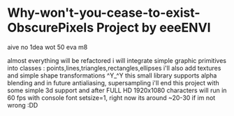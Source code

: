 # Why-won't-you-cease-to-exist- ObscurePixels Project by eeeENVI
aive no 1dea wot 50 eva m8

almost everything will be refactored
i will integrate simple graphic primitives into classes : points,lines,triangles,rectangles,ellipses
i'll also add textures and simple shape transformations ^Y_^Y
this small library supports alpha blending and in future antialiasing, supersampling
i'll end this project with some simple 3d support and after FULL HD 1920x1080 characters will run in 60 fps with console font setsize=1, right now its around ~20-30 if im not wrong :DD
